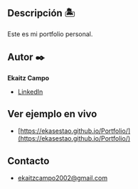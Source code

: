 ## Descripción 🏝️
Este es mi portfolio personal.

## Autor ✒️
**Ekaitz Campo**

- [LinkedIn](www.linkedin.com/in/ekasestao)

## Ver ejemplo en vivo
- [https://ekasestao.github.io/Portfolio/](https://ekasestao.github.io/Portfolio/)

## Contacto
- ekaitzcampo2002@gmail.com
